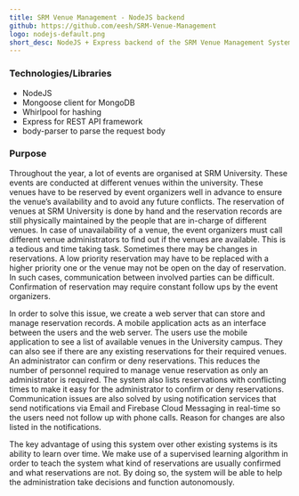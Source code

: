 ```yaml
---
title: SRM Venue Management - NodeJS backend
github: https://github.com/eesh/SRM-Venue-Management
logo: nodejs-default.png
short_desc: NodeJS + Express backend of the SRM Venue Management System.
---
```


### Technologies/Libraries

* NodeJS
* Mongoose client for MongoDB
* Whirlpool for hashing
* Express for REST API framework
* body-parser to parse the request body

### Purpose

Throughout the year, a lot of events are organised at SRM University. These events are conducted at different venues within the university. These venues have to be reserved by event organizers well in advance to ensure the venue’s availability and to avoid any future conflicts. The reservation of venues at SRM University is done by hand and the reservation records are still physically maintained by the people that are in-charge of different venues. In case of unavailability of a venue, the event organizers must call different venue administrators to find out if the venues are available. This is a tedious and time taking task. Sometimes there may be changes in reservations. A low priority reservation may have to be replaced with a higher priority one or the venue may not be open on the day of reservation. In such cases, communication between involved parties can be difficult. Confirmation of reservation may require constant follow ups by the event organizers.

In order to solve this issue, we create a web server  that can store and manage reservation records. A mobile application acts as an interface between the users and the web server. The users use the mobile application to see a list of available venues in the University campus. They can also see if there are any existing reservations for their required venues. An administrator can confirm or deny reservations. This reduces the number of personnel required to manage venue reservation as only an administrator is required. The system also lists reservations with conflicting times to make it easy for the administrator to confirm or deny reservations. Communication issues are also solved by using notification services that send notifications via Email and Firebase Cloud Messaging in real-time so the users need not follow up with phone calls. Reason for changes are also listed in the notifications.

The key advantage of using this system over other existing systems is its ability to learn over time. We make use of a supervised learning algorithm in order to teach the system what kind of reservations are usually confirmed and what reservations are not. By doing so, the system will be able to help the administration take decisions and function autonomously.
